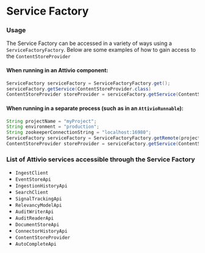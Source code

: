 # Service Factory

### Usage

The Service Factory can be accessed in a variety of ways using a `ServiceFactoryFactory`. Below are some examples of how to gain access to the `ContentStoreProvider`

#### When running in an Attivio component:

```java
ServiceFactory serviceFactory = ServiceFactoryFactory.get();
serviceFactory.getService(ContentStoreProvider.class)
ContentStoreProvider storeProvider = serviceFactory.getService(ContentStoreProvider.class)
```

#### When running in a separate process \(such as in an `AttivioRunnable`\):

```java
String projectName = "myProject";
String environment = "production";
String zookeeperConnectionString = "localhost:16980";
ServiceFactory serviceFactory = ServiceFactoryFactory.getRemote(projectName, environment, zookeeperConnectionString);
ContentStoreProvider storeProvider = serviceFactory.getService(ContentStoreProvider.class)
```

### List of Attivio services accessible through the Service Factory

* `IngestClient`
* `EventStoreApi`
* `IngestionHistoryApi`
* `SearchClient`
* `SignalTrackingApi`
* `RelevancyModelApi`
* `AuditWriterApi`
* `AuditReaderApi`
* `DocumentStoreApi`
* `ConnectorHistoryApi`
* `ContentStoreProvider`
* `AutoCompleteApi`

